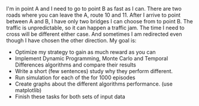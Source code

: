 ​I'm in point A and I need to go to point B as fast as I can. There are two roads where you can leave the A, route 10 and 11. After I arrive to point between A and B, I have only two bridges I can choose from to point B. The traffic is unpredictable, so it can happen a traffic jam. The time I need to cross will be different either case. And sometimes I am redirected even though I have chosen the other direction.
My goal is:

- Optimize my strategy to gain as much reward as you can​
- Implement Dynamic Programming, Monte Carlo and Temporal Differences algorithms and compare their results​
- Write a short (few sentences) study why they perform different.​
- Run simulation for each of the for 1000 episodes​
- Create graphs about the different algorithms performance. (use matplotlib)
- Finish these tasks for both sets of input data​
